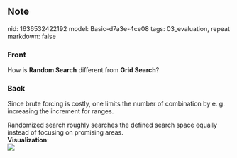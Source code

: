 ## Note
nid: 1636532422192
model: Basic-d7a3e-4ce08
tags: 03_evaluation, repeat
markdown: false

### Front
How is <b>Random Search</b> different from <b>Grid Search</b>?

### Back
Since brute forcing is costly, one limits the number of combination
by e. g. increasing the increment for ranges.
<div>
  Randomized search roughly searches the defined search space
  equally instead of focusing on promising areas.
</div>
<div>
  <b>Visualization</b>:
</div>
<div><img src=
"paste-4160fc0a8a0ac5c0e7512a80bb21b0ea33dd159e.jpg"></div>
